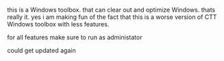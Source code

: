 this is a Windows toolbox. that can clear out and optimize Windows.
thats really it.
yes i am making fun of the fact that this is a worse version of CTT Windows toolbox with less features.

for all features make sure to run as administator

could get updated again
